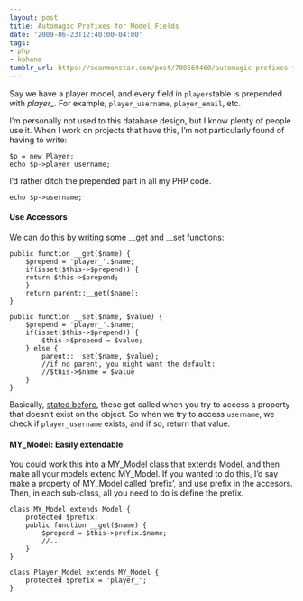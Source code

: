 ```yaml
---
layout: post
title: Automagic Prefixes for Model Fields
date: '2009-06-23T12:40:00-04:00'
tags:
- php
- kohana
tumblr_url: https://seanmonstar.com/post/708669460/automagic-prefixes-for-model-fields
---
```

Say we have a player model, and every field in `players`table is prepended with _player\__. For example, `player_username`, `player_email`, etc.

I’m personally not used to this database design, but I know plenty of people use it. When I work on projects that have this, I’m not particularly found of having to write:

    $p = new Player;
    echo $p->player_username;

I’d rather ditch the prepended part in all my PHP code.

    echo $p->username;

#### Use Accessors

We can do this by [writing some \_\_get and \_\_set functions](http://seanmonstar.com/blog/2008-12-18-overloading-objects-in-php/):

    public function __get($name) {    
    	$prepend = 'player_'.$name;    
    	if(isset($this->$prepend)) {        
    	return $this->$prepend;    
    	}    
    	return parent::__get($name);
    }
    
    public function __set($name, $value) {    
    	$prepend = 'player_'.$name;    
    	if(isset($this->$prepend)) {        
    		$this->$prepend = $value;    
    	} else {        
    		parent::__set($name, $value);        
    		//if no parent, you might want the default:        
    		//$this->$name = $value    
    	}
    }

Basically, [stated before](http://seanmonstar.com/blog/2008-12-18-overloading-objects-in-php/), these get called when you try to access a property that doesn’t exist on the object. So when we try to access `username`, we check if `player_username` exists, and if so, return that value.

#### MY\_Model: Easily extendable

You could work this into a MY\_Model class that extends Model, and then make all your models extend MY\_Model. If you wanted to do this, I’d say make a property of MY\_Model called ‘prefix’, and use prefix in the accesors. Then, in each sub-class, all you need to do is define the prefix.

    class MY_Model extends Model {    
    	protected $prefix;    
    	public function __get($name) {        
    		$prepend = $this->prefix.$name;        
    		//...    
    	}   
    }

    class Player_Model extends MY_Model {    
    	protected $prefix = 'player_'; 
    }

